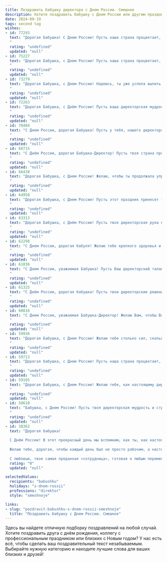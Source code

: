 ```yaml
---
title: Поздравить бабушку директора с Днем России. Смешное
description: Хотите поздравить бабушку с Днем России или другим праздником? Наш ИИ создаст незабываемое поздравление, а вы обязательно выделитесь среди других.  
date: 2024-09-19
tags: second tag
wishes:
- id: 77293
  text: "Дорогая Бабушка! С Днем России! Пусть наша страна процветает, а ты, как директор этой большой и дружной семьи, всегда остаешься на высоте! 🎉🍾
  "
  rating: "undefined"
  updated: "null"
- id: 75227
  text: "Дорогая Бабушка, с Днем России! Пусть наша страна процветает, а ты, как директор этого грандиозного предприятия, всегда будешь в центре событий! 😜
  "
  rating: "undefined"
  updated: "null"
- id: 73279
  text: "Дорогая Бабушка, с Днем России! Надеюсь, ты уже успела выпить чаю с блинами, украшенными триколором? 😉  Пусть твоя директорская хватка помогает тебе управлять не только школой, но и всей Россией! 😜
  "
  rating: "undefined"
  updated: "null"
- id: 72263
  text: "Дорогая Бабушка, с Днём России! Пусть ваша директорская мудрость и железный характер будут примером для всех, а ваша любовь к нашей стране – вечной! 😉
  "
  rating: "undefined"
  updated: "null"
- id: 70404
  text: "С Днем России, дорогая Бабушка! Пусть у тебя, нашего директора по бабушкиным делам, все будет гладко, как глажка нового трикотажного костюма, и сладко, как бабушкин компот! 😜🎉
  "
  rating: "undefined"
  updated: "null"
- id: 68715
  text: "С Днём России, дорогая Бабушка-Директор! Пусть твоя страна процветает, а ты продолжаешь рулить всем, как настоящая королева, ну, или, скажем, как директор, которому подчиняются даже самые строптивые внуки! 😂
  "
  rating: "undefined"
  updated: "null"
- id: 66438
  text: "Дорогая Бабушка, с Днем России! Желаю, чтобы ты продолжала управлять своим \"царством\" - домом - с таким же юмором и мудростью, как президент нашей страной! Пусть все твои \"подданные\" - мы, внуки - радуют тебя своими успехами, а ты, как настоящий директор, всегда будешь получать только положительные отчеты!
  "
  rating: "undefined"
  updated: "null"
- id: 64958
  text: "Дорогая Бабушка, с Днем России! Пусть этот праздник принесет тебе столько же радости и позитива, сколько ты приносишь нам своим директорским умением управлять внуками! 😂🎉
  "
  rating: "undefined"
  updated: "null"
- id: 63313
  text: "Дорогая Бабушка, с Днём России! Пусть твоя директорская рука всегда будет твёрдой, а решения – мудрыми, как сама ты! И пусть в твоей жизни будет столько же праздничных пирожков, сколько в России красивых мест!
  "
  rating: "undefined"
  updated: "null"
- id: 62298
  text: "С Днем России, дорогая бабуля! Желаю тебе крепкого здоровья и чтобы твой директорский талант проявился в том, чтобы внуки чаще навещали! 😜
  "
  rating: "undefined"
  updated: "null"
- id: 61836
  text: "С Днем России, уважаемая Бабушка! Пусть Ваш директорский талант процветает и приносит стране только пользу, а Ваша улыбка остается такой же яркой, как триколор на праздничном флагштоке!
  "
  rating: "undefined"
  updated: "null"
- id: 61325
  text: "С Днём России, дорогая бабушка! Пусть твои директорские решения будут такими же мудрыми и дальновидными, как твоя любовь к внукам! 😜💪🇷🇺
  "
  rating: "undefined"
  updated: "null"
- id: 60816
  text: "С Днем России, уважаемая Бабушка-Директор! Желаю Вам, чтобы Ваша директория всегда была полна успехов, а Ваша команда была сплоченной, как советская колбаса! 😂🎉
  "
  rating: "undefined"
  updated: "null"
- id: 59936
  text: "Дорогая Бабушка, с Днем России! Желаю тебе столько сил, сколько у тебя было в молодости, когда ты директором была, и столько энергии, чтобы управлялась не только с правнуками, но и с целой страной!  😄
  "
  rating: "undefined"
  updated: "null"
- id: 59713
  text: "Дорогая бабушка, с Днем России! Пусть наша страна процветает, а ты, как истинный директор, управляешь своим хозяйством с такой же эффективностью, как и государством!  😉
  "
  rating: "undefined"
  updated: "null"
- id: 59105
  text: "Дорогая Бабушка, с Днем России! Желаю тебе, как настоящему директору, крепкого здоровья, чтобы ты могла управлять всем своим домом с железной рукой, и чтобы твоя пенсия всегда была стабильна, как курс рубля после 1998-го года!  😉
  "
  rating: "undefined"
  updated: "null"
- id: 58610
  text: "Бабушка, с Днем России! Пусть твоя директорская мудрость и строгий взгляд на жизнь всегда будут востребованы, а зарплата - стабильной, как курс рубля в лучшие времена! 😄
  "
  rating: "undefined"
  updated: "null"
- id: 38362
  text: "Дорогая бабушка!
  
  С Днём России! В этот прекрасный день мы вспомним, как ты, как настоящий директор, ведёшь нашу семью к новым жизненным вершинам! Твои «планы на день» включают не только управление домашними делами, но и мастер-класс по готовке российских блюд. А твой умение делать то, что не по силам начальникам на любых совещаниях – это чистое искусство!
  
  Желаю тебе, дорогая, чтобы каждый день был не просто рабочим, а настоящим праздником! Пусть твои идеи всегда внедряются, как новые законы, а настроение поднимается выше, чем стурмовые облака на горизонте!
  
  С любовью, твоя самая преданная «сотрудница», готовая к любым переменам на кухне!"
  rating: "0"
  updated: "null"

selectedValues:
  recipients: "babushku"
  holidays: "s-dnem-rossii"
  professions: "direktor"
  style: "smeshnoje"

links:
- slug: "pozdravit-babushku-s-dnem-rossii-smeshnoje"
  title: "Поздравить бабушку с Днем России. Смешное"
---
```


Здесь вы найдете отличную подборку поздравлений на любой случай. 
Хотите поздравить друга с днём рождения, коллегу с профессиональным праздником или близких с Новым годом? У нас есть всё, чтобы сделать ваш поздравительный текст незабываемым. Выбирайте нужную категорию и находите лучшие слова для ваших близких и друзей!
